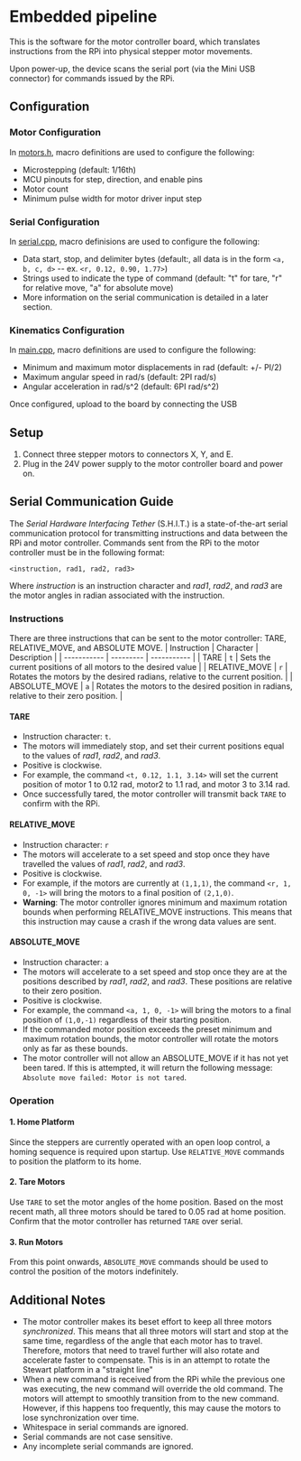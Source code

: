 # Embedded pipeline
This is the software for the motor controller board, which translates instructions from the RPi into physical stepper motor movements.

Upon power-up, the device scans the serial port (via the Mini USB connector) for commands issued by the RPi.

## Configuration
### Motor Configuration
In [motors.h](./include/motors.h), macro definitions are used to configure the following:
- Microstepping (default: 1/16th)
- MCU pinouts for step, direction, and enable pins
- Motor count
- Minimum pulse width for motor driver input step

### Serial Configuration
In [serial.cpp](./src/serial.cpp), macro definisions are used to configure the following:
- Data start, stop, and delimiter bytes (default:, all data is in the form `<a, b, c, d>` -- ex. `<r, 0.12, 0.90, 1.77>`)
- Strings used to indicate the type of command (default: "t" for tare, "r" for relative move, "a" for absolute move)
- More information on the serial communication is detailed in a later section.

### Kinematics Configuration
In [main.cpp](./src/main.cpp), macro definitions are used to configure the following:
- Minimum and maximum motor displacements in rad (default: +/- PI/2)
- Maximum angular speed in rad/s (default: 2PI rad/s)
- Angular acceleration in rad/s^2 (default: 6PI rad/s^2)

Once configured, upload to the board by connecting the USB

## Setup
1. Connect three stepper motors to connectors X, Y, and E.
2. Plug in the 24V power supply to the motor controller board and power on.

## Serial Communication Guide
The *Serial Hardware Interfacing Tether* (S.H.I.T.) is a state-of-the-art serial communication protocol for transmitting instructions and data between the RPi and motor
 controller. Commands sent from the RPi to the motor controller must be in the following format:
    
    <instruction, rad1, rad2, rad3>
Where *instruction* is an instruction character and *rad1*, *rad2*, and *rad3* are the motor angles in radian associated with the instruction. 
### Instructions
There are three instructions that can be sent to the motor controller: TARE, RELATIVE_MOVE, and ABSOLUTE MOVE.
| Instruction | Character | Description |
| ----------- | --------- | ----------- |
| TARE        | `t`       | Sets the current positions of all motors to the desired value |
| RELATIVE_MOVE | `r`     | Rotates the motors by the desired radians, relative to the current position. |
| ABSOLUTE_MOVE | `a`     | Rotates the motors to the desired position in radians, relative to their zero position. |
#### TARE
- Instruction character: `t`. 
- The motors will immediately stop, and set their current positions equal to the values of *rad1*, *rad2*, and *rad3*. 
- Positive is clockwise.
- For example, the command `<t, 0.12, 1.1, 3.14>` will set the current position of motor 1 to 0.12 rad, motor2 to 1.1 rad, and motor 3 to 3.14 rad. 
- Once successfully tared, the motor controller will transmit back `TARE` to confirm with the RPi.
#### RELATIVE_MOVE
- Instruction character: `r`
- The motors will accelerate to a set speed and stop once they have travelled the values of *rad1*, *rad2*, and *rad3*. 
- Positive is clockwise. 
- For example, if the motors are currently at `(1,1,1)`, the command `<r, 1, 0, -1>` will bring the motors to a final position of `(2,1,0)`. 
- **Warning**: The motor controller ignores minimum and maximum rotation bounds when performing RELATIVE_MOVE instructions. This means that this instruction may cause a crash if the wrong data values are sent. 
#### ABSOLUTE_MOVE
- Instruction character: `a`
- The motors will accelerate to a set speed and stop once they are at the positions described by *rad1*, *rad2*, and *rad3*. These positions are relative to their zero position.
- Positive is clockwise. 
- For example, the command `<a, 1, 0, -1>` will bring the motors to a final position of `(1,0,-1)` regardless of their starting position. 
- If the commanded motor position exceeds the preset minimum and maximum rotation bounds, the motor controller will rotate the motors only as far as these bounds.
- The motor controller will not allow an ABSOLUTE_MOVE if it has not yet been tared. If this is attempted, it will return the following message: `Absolute move failed: Motor is not tared`.

### Operation
#### 1. Home Platform
Since the steppers are currently operated with an open loop control, a homing sequence is required upon startup. Use `RELATIVE_MOVE` commands to position the platform to its home.
#### 2. Tare Motors
Use `TARE` to set the motor angles of the home position. Based on the most recent math, all three motors should be tared to 0.05 rad at home position. Confirm that the motor controller has returned `TARE` over serial.
#### 3. Run Motors
From this point onwards, `ABSOLUTE_MOVE` commands should be used to control the position of the motors indefinitely. 

## Additional Notes
- The motor controller makes its beset effort to keep all three motors *synchronized*. This means that all three motors will start and stop at the same time, regardless of the angle that each motor has to travel. Therefore, motors that need to travel further will also rotate and accelerate faster to compensate. This is in an attempt to rotate the Stewart platform in a "straight line"
- When a new command is received from the RPi while the previous one was executing, the new command will override the old command. The motors will attempt to smoothly transition from to the new command. However, if this happens too frequently, this may cause the motors to lose synchronization over time.
- Whitespace in serial commands are ignored. 
- Serial commands are not case sensitive.
- Any incomplete serial commands are ignored. 
